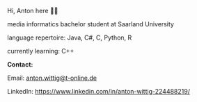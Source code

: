 Hi, Anton here 🙋‍♂️

media informatics bachelor student at Saarland University

language repertoire: Java, C#, C, Python, R

currently learning: C++

**Contact:**

  Email: anton.wittig@t-online.de
  
  LinkedIn: https://www.linkedin.com/in/anton-wittig-224488219/
